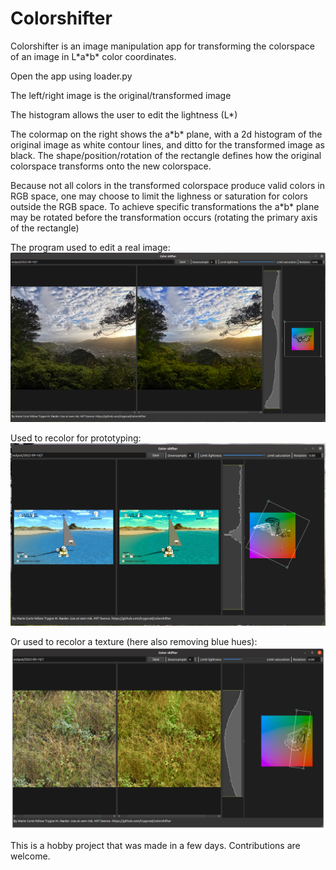 # Colorshifter

Colorshifter is an image manipulation app for transforming the colorspace of an image in L\*a\*b* color coordinates.

Open the app using loader.py

The left/right image is the original/transformed image

The histogram allows the user to edit the lightness (L\*)

The colormap on the right shows the a\*b\* plane, with a 2d histogram of the original image as white contour lines, and ditto for the transformed image as black. The shape/position/rotation of the rectangle defines how the original colorspace transforms onto the new colorspace.

Because not all colors in the transformed colorspace produce valid colors in RGB space, one may choose to limit the lighness or saturation for colors outside the RGB space.
To achieve specific transformations the a\*b\* plane may be rotated before the transformation occurs (rotating the primary axis of the rectangle)

The program used to edit a real image:
![](example_0.png?raw=true)

Used to recolor for prototyping:
![](example_2.png?raw=true)

Or used to recolor a texture (here also removing blue hues):
![](example_1.png?raw=true)

This is a hobby project that was made in a few days. Contributions are welcome.
